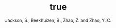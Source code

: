 ---
author: Jackson, S., Beekhuizen, B., Zhao, Z. and Zhao, Y. C.
year: 2024
title: {LLMs and Linguistic Competency: An Exploration of GPT-4 and a Non-Hegemonic English Variety}
category: journal
journal: Newhouse Impact Journal
pages: 8--9
---